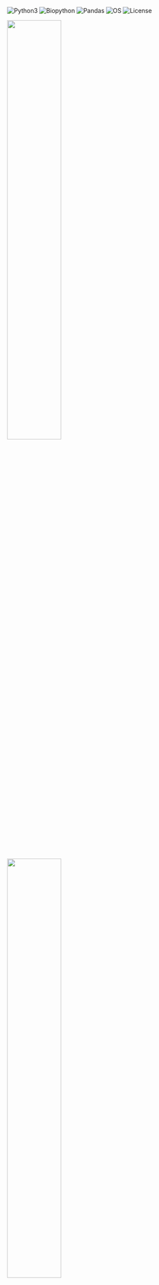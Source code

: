 ![Python3](https://img.shields.io/badge/Language-Python3-steelblue)
![Biopython](https://img.shields.io/badge/Dependecie-Biopython-steelblue)
![Pandas](https://img.shields.io/badge/Dependecie-Pandas-steelblue)
![OS](https://img.shields.io/badge/OS-_Windows_|_Mac_|_Linux-steelblue)
![License](https://img.shields.io/badge/License-MIT-steelblue)

<img src="https://github.com/iliapopov17/dstu/blob/main/imgs/DSTU%20logo%20light%20theme.png#gh-light-mode-only" width = 50%/>
<img src="https://github.com/iliapopov17/dstu/blob/main/imgs/DSTU%20logo%20dark%20theme.png#gh-dark-mode-only" width = 50%/>

> Detailed Sequences for Trees Unblemished (DSTU) simplifies phylogenetic tree creation in microbiology and virology by facilitating sequence downloads from NCBI GenBank using accession numbers. It also reinstates organism names in trees constructed with IQ-TREE, retrieves host information about microorganisms, and prepares annotation datasets for iTOL.

|The Good|The Bad|The Ugly|
|--------|-------|--------|
|<img src="https://github.com/iliapopov17/Detailed-Sequences-for-Trees-Unblemished/blob/main/imgs/second%20tree.jpg" width="100%">|<img src="https://github.com/iliapopov17/Detailed-Sequences-for-Trees-Unblemished/blob/main/imgs/third%20tree.jpg" width="100%">|<img src="https://github.com/iliapopov17/Detailed-Sequences-for-Trees-Unblemished/blob/main/imgs/first%20tree.jpg" width="100%">|

DSTU allows easy and simple annotation of phylogenetic trees. The best tree contains information about the hosts from which the virus was isolated and the full names of the viruses. The so-so tree contains the same information, but is colour annotated with randomly generated colours. The worst tree contains only accession numbers on its leaves.

## Features
### Sequence Downloading
- Facilitates the retrieval of sequences from NCBI GenBank using specified accession numbers.
### Organism Name Reintegration
- Enhances IQ-TREE constructed phylogenetic trees by replacing accession numbers with the corresponding organism names for clarity and context.
### Host Information Retrieval
- Gathers comprehensive host data for each microorganism, including the host's phylogenetic order.
### Annotation Dataset Preparation for iTOL
- Utilizes the collected host information to prepare detailed annotation datasets, optimizing visualization in iTOL.

## Installation

```bash
wget https://github.com/iliapopov17/dstu/releases/download/v0.5.0-alpha/DSTU.py
```

```bash
pip install biopython
```

## Usage Guide
- Demonstrational python notebook is available in `demo.ipynb` file
- Demonstrational data is available in `demo_data` folder

Demonstrational data is based on the recent paper about identifying novel hantavirus in bats

### Import modules

**_Input_**

```python
from DSTU import *
```

Further we will need this short function:

```python
def print_first_5_lines(filename):
    with open(filename, 'r') as file:
        for i, line in enumerate(file):
            if i >= 5:
                break
            print(line.strip())
```

This function has no sense regarding DSTU tool. It will be used to demonstrate file contents.

To use DSTU user must have `accession numbers.txt` file. It must look like this:

**_Input_**

```python
print_first_5_lines('demo_data/accession_numbers.txt')
```

**_Output_**

```
NC_034519
NC_055636
NC_005225
NC_038939
NC_038529
```

### Example of using the `get_sequences` function

**_Input_**

```python
get_sequences('iljapopov17@gmail.com', 'demo_data/accession_numbers.txt', 'genbank_sequences')
```

Input:
1. email
2. input txt file with the list of accession numbers
3. output file

**_Output_**

```
Downloaded: NC_034519
Downloaded: NC_055636
Downloaded: NC_005225
Downloaded: NC_038939
Downloaded: NC_038529
Downloaded: NC_034467
Downloaded: NC_034553
Downloaded: NC_003468
Downloaded: NC_034515
Downloaded: NC_038299
Downloaded: NC_077671
Downloaded: NC_034403
Downloaded: NC_038695
Downloaded: NC_034556
Downloaded: LC553715
Downloaded: NC_005238
Downloaded: NC_005235
Downloaded: NC_034517
Downloaded: NC_006435
Downloaded: NC_005222
Downloaded: NC_055147
Downloaded: NC_034560
Downloaded: NC_034485
Downloaded: NC_034407
Downloaded: NC_034399
Downloaded: NC_034402
Downloaded: MG663536
Downloaded: NC_038515
Downloaded: NC_078262
Downloaded: NC_055632
Downloaded: NC_034401
Downloaded: OR684449
Downloaded: FJ593498
Downloaded: KX512433
Downloaded: NC_078485
Downloaded: KX779126
Downloaded: NC_034564
Downloaded: NC_010707
Downloaded: NC_055170
All downloads completed.
```

### What's next? Tree construction.

Below used tree is based on demonstrational data. Tree construction is made in `tree_construction.ipynb` notebook.<br>
The most important file is `demo_data/tree_ufb.treefile`. Upload it to iTOL for visualization.

<img src="https://github.com/iliapopov17/Detailed-Sequences-for-Trees-Unblemished/blob/main/imgs/Reference%20tree.jpg" width="75%">

_Figure 1. Reference tree from the original paper_

<img src="https://github.com/iliapopov17/Detailed-Sequences-for-Trees-Unblemished/blob/main/imgs/first%20tree.jpg" width="75%">

_Figure 2. Naked phylogenetic tree_

This tree is naked.<br>
There is no:<br>
1. Annotation of the organisms name. There are only accession numbers that cannot say anything.
2. The tree demonstrates phylogenetic relationships between different viruses. But there is no information about host organisms of that viruses.

It is worth mentioning that the trees are literally identical. (Bootstrap values are even better in my variant).

### Example of returning organisms names to the tree with `get_organisms` function

**_Input_**

```python
get_organisms('iljapopov17@gmail.com', 'demo_data/accession_numbers.txt', 'demo_data/accession_organism.txt')
```

Input:
1. email
2. input txt file with the list of accession numbers
3. output file

**_Output_**

```
The request has been fulfilled.
File saved to demo_data/accession_organism.txt
```

**_Input_**

```python
print_first_5_lines('demo_data/accession_organism.txt')
```

**_Output_**

```
NC_034519.1 Orthohantavirus khabarovskense
NC_055636.1 Orthohantavirus tatenalense
NC_005225.1 Orthohantavirus puumalaense
NC_038939.1 Orthohantavirus prospectense
NC_038529.1 Eothenomys miletus hantavirus LX309
```

**_Input_**

```python
update_tree('demo_data/accession_organism.txt', 'demo_data/tree_ufb.treefile', 'demo_data/modified_tree.treefile')
```

Input:
1. input txt file with the list of accession numbers and organisms names
2. input tree file
3. output modified tree

**_Output_**

```
The request has been fulfilled.
File saved to demo_data/accession_organism.txt
```

**_Input_**

```python
print_first_5_lines('demo_data/tree_ufb.treefile')
```

I know it was a stupid idea to read first 5 lines in a tree file... Anyway. It is made in demonstrational purposes.

**_Output_**

```
(FJ593498.1:0.1240225441,KX512433.1:0.1580233515,((((((KX779126.1:0.1801341369,NC_034564.1:0.1518834757)100:0.2690724126,NC_010707.1:0.4026159852)100:0.5357342048,NC_055170.1:3.2821188681)96:0.1993926731,(((((((LC553715.1:0.2424396410,NC_034556.1:0.2425091493)100:0.1540926638,NC_005238.1:0.2987153355)100:0.0815585291,((NC_005222.1:0.1745023294,NC_006435.1:0.1329576555)100:0.2619343862,(NC_005235.1:0.3091225291,NC_034517.1:0.3426538757)100:0.0890215926)59:0.0409665566)100:0.2464858691,NC_055147.1:0.5009202874)69:0.0579848758,((NC_034399.1:0.4574934455,NC_034407.1:0.4201827666)100:0.2133110745,(NC_034485.1:0.3554924125,NC_034560.1:0.3958031671)100:0.1134597575)100:0.0983251229)88:0.0539862361,NC_034402.1:0.6194957047)100:0.2179091508,(((((NC_003468.2:0.3220309131,NC_034553.1:0.3217768427)100:0.0967750566,(NC_034515.1:0.3420020277,NC_038299.1:0.3578938480)78:0.0604905717)100:0.0681808060,(NC_034403.1:0.4057149461,NC_077671.1:0.3295415521)96:0.0808310506)100:0.1515347499,NC_038695.1:0.6146030315)75:0.0529123693,(((NC_005225.1:0.3178994625,(NC_034519.1:0.2903408237,NC_055636.1:0.2951103060)96:0.0707049689)100:0.1162566928,NC_038939.1:0.4860686808)100:0.0974816090,(NC_034467.1:0.3408088379,NC_038529.1:0.3214413064)100:0.1876647016)100:0.0906674433)100:0.3112288106)100:0.2995543026)97:0.1136359007,NC_078485.1:1.2137610889)49:0.0697049196,(((MG663536.1:0.4927348232,NC_038515.1:0.3837609395)94:0.0895431598,NC_078262.1:0.4767046102)100:0.2182159381,((NC_034401.1:0.5482148765,NC_055632.1:0.5333969980)100:0.2727779310,OR684449.1:0.6549294470)90:0.1135643862)55:0.0661132415)100:0.9075896851);
```

Usual treefile contains only accession numbers. They cannot say anything.

**_Input_**

```python
print_first_5_lines('demo_data/modified_tree.treefile')
```

**_Output_**

```
(FJ593498.1 Nova virus:0.1240225441,KX512433.1 Nova virus:0.1580233515,((((((KX779126.1 Imjin virus:0.1801341369,NC_034564.1 Imjin virus:0.1518834757)100:0.2690724126,NC_010707.1 Thottapalayam virus:0.4026159852)100:0.5357342048,NC_055170.1 Hainan oriental leaf-toed gecko hantavirus:3.2821188681)96:0.1993926731,(((((((LC553715.1 Orthohantavirus thailandense:0.2424396410,NC_034556.1 Anjozorobe virus:0.2425091493)100:0.1540926638,NC_005238.1 Orthohantavirus seoulense:0.2987153355)100:0.0815585291,((NC_005222.1 Orthohantavirus hantanense:0.1745023294,NC_006435.1 Hantavirus Z10:0.1329576555)100:0.2619343862,(NC_005235.1 Orthohantavirus dobravaense:0.3091225291,NC_034517.1 Orthohantavirus sangassouense:0.3426538757)100:0.0890215926)59:0.0409665566)100:0.2464858691,NC_055147.1 Tigray virus:0.5009202874)69:0.0579848758,((NC_034399.1 Jeju virus:0.4574934455,NC_034407.1 Bowe virus:0.4201827666)100:0.2133110745,(NC_034485.1 Orthohantavirus caobangense:0.3554924125,NC_034560.1 Kenkeme virus:0.3958031671)100:0.1134597575)100:0.0983251229)88:0.0539862361,NC_034402.1 Bruges virus:0.6194957047)100:0.2179091508,(((((NC_003468.2 Orthohantavirus andesense:0.3220309131,NC_034553.1 Maporal virus:0.3217768427)100:0.0967750566,(NC_034515.1 Orthohantavirus delgaditoense:0.3420020277,NC_038299.1 Orthohantavirus bayoui:0.3578938480)78:0.0604905717)100:0.0681808060,(NC_034403.1 Orthohantavirus montanoense:0.4057149461,NC_077671.1 Orthohantavirus sinnombreense:0.3295415521)96:0.0808310506)100:0.1515347499,NC_038695.1 Rockport virus:0.6146030315)75:0.0529123693,(((NC_005225.1 Orthohantavirus puumalaense:0.3178994625,(NC_034519.1 Orthohantavirus khabarovskense:0.2903408237,NC_055636.1 Orthohantavirus tatenalense:0.2951103060)96:0.0707049689)100:0.1162566928,NC_038939.1 Orthohantavirus prospectense:0.4860686808)100:0.0974816090,(NC_034467.1 Fugong virus:0.3408088379,NC_038529.1 Eothenomys miletus hantavirus LX309:0.3214413064)100:0.1876647016)100:0.0906674433)100:0.3112288106)100:0.2995543026)97:0.1136359007,NC_078485.1 Lena virus:1.2137610889)49:0.0697049196,(((MG663536.1 Dakrong virus:0.4927348232,NC_038515.1 Laibin virus:0.3837609395)94:0.0895431598,NC_078262.1 Xuan son virus:0.4767046102)100:0.2182159381,((NC_034401.1 Quezon virus:0.5482148765,NC_055632.1 Orthohantavirus robinaense:0.5333969980)100:0.2727779310,OR684449.1 Buritiense virus:0.6549294470)90:0.1135643862)55:0.0661132415)100:0.9075896851);
```

Modified treefile contains accession numbers and organisms names. It makes more sense.

### Example of fetching hosts info with `get_hosts` function

**_Input_**

```python
get_hosts('iljapopov17@gmail.com', 'demo_data/accession_numbers.txt', 'demo_data/accession_host.txt')
```

Input:
1. email
2. input txt file with the list of accession numbers
3. output file

**_Output_**

```
The request has been fulfilled.
File saved to demo_data/accession_host.txt
```

**_Input_**

```python
print_first_5_lines('demo_data/accession_host.txt')
```

**_Output_**

```
NC_034519.1 Microtus maximowiczii
NC_055636.1 Microtus agrestis
NC_005225.1 ND
NC_038939.1 Microtus pennsylvanicus
NC_038529.1 Eothenomys miletus
```

**_Input_**

```python
get_hosts_orders('iljapopov17@gmail.com', 'demo_data/accession_host.txt', 'demo_data/accession_order.txt')
```

Input:
1. email
2. input txt file with the list of accession numbers and hosts
3. output file

**_Output_**

```
The request has been fulfilled.
Please do not forget to edit the file manually.
The query to NCBI database from this function is pretty difficult.
Sometimes this function prints:
"Error - HTTP Error 400: Bad Request" in case of bad connection or
"Note - False record" in case there is no record about the host organism.
```

**_Input_**

```python
print_first_5_lines('demo_data/accession_order.txt')
```

**_Output_**

```
NC_034519.1	Rodentia
NC_055636.1	Rodentia
NC_005225.1	ND
NC_038939.1	Rodentia
NC_038529.1	Rodentia
```

### Example of preparing info for iTOL

**_Input_**

```python
unique_orders = get_unique_orders("demo_data/accession_order.txt")
print(unique_orders)
```

**_Output_**

```
['Rodentia', 'ND', 'Eulipotyphla', 'Chiroptera', 'Squamata']
```

**_Input_**

```python
color_map = set_color_map("demo_data/accession_order.txt")
print(color_map)
```

Interactive window will open and will ask to set HEX codes for each unique order

**_Output_**

```
{'Rodentia': '#0ca20c', 'ND': '#ffffff', 'Eulipotyphla': '#0078ff', 'Chiroptera': '#000000', 'Squamata': '#ffa500'}
```

### Example of creating annotation dataset for iTOL

#### Using the manually adjusted color map

**_Input_**

```python
# Example usage:
# To use with a user-defined color map:
get_itol_dataset("demo_data/accession_organism.txt", "demo_data/accession_order.txt", "demo_data/dataset_for_iTOL.txt", color_map)
```

Input:
1. input txt file with the list of accession numbers and organisms names
2. input txt file with the list of accession numbers and phylogenetic order of microorganism host
3. output file
4. manually created color map

**_Output_**

```
Colors were set by the user.
The request has been fulfilled.
```

**_Input_**

```python
print_first_5_lines('demo_data/dataset_for_iTOL.txt')
```

**_Output_**

```
DATASET_COLORSTRIP
SEPARATOR TAB
DATASET_LABEL	Host Group Colors
DATA
NC_034519.1 Orthohantavirus khabarovskense	#0ca20c	Rodentia
```

#### Next steps

1. Visit iTOL
2. Upload `demo_data/modified_tree.treefile` file as the tree
3. Upload `demo_data/dataset_for_iTOL.txt` as the annotation dataset

<img src="https://github.com/iliapopov17/Detailed-Sequences-for-Trees-Unblemished/blob/main/imgs/second%20tree.jpg" width="75%">

https://itol.embl.de/export/95255816295731714078181

_Fig 2. Second tree. With annotation info containing organisms names and manually adjusted colors indicating hosts phylogenetic order_

This is the best tree easily made with DSTU software

Let's take a look at the original tree again

<img src="https://github.com/iliapopov17/Detailed-Sequences-for-Trees-Unblemished/blob/main/imgs/Reference%20tree.jpg" width="75%">

It can be seen that in original version authors did annotation manually and they made some mistakes in hosts annotation. DSTU software did not make this mistakes.

#### Using randomly generated color map

**_Input_**

```python
get_itol_dataset("demo_data/accession_organism.txt", "demo_data/accession_order.txt", "demo_data/dataset_for_iTOL_2.txt")
```

Input:
1. input txt file with the list of accession numbers and organisms names
2. input txt file with the list of accession numbers and phylogenetic order of microorganism host
3. output file

**_Output_**

```
Colors were not set, they were generated randomly.
The request has been fulfilled.
```

**_Input_**

```python
print_first_5_lines('demo_data/dataset_for_iTOL_2.txt')
```

**_Output_**

```
DATASET_COLORSTRIP
SEPARATOR TAB
DATASET_LABEL	Host Group Colors
DATA
NC_034519.1 Orthohantavirus khabarovskense	#e31342	Rodentia
```

#### Next steps

1. Visit iTOL
2. Upload `demo_data/modified_tree.treefile` file as the tree
3. Upload `demo_data/dataset_for_iTOL_2.txt` as the annotation dataset

<img src="https://github.com/iliapopov17/Detailed-Sequences-for-Trees-Unblemished/blob/main/imgs/third%20tree.jpg" width="75%">

https://itol.embl.de/export/95255816343181714079366

_Fig 3. Third tree. With annotation info containing organisms names and randomly generated colors indicating hosts phylogenetic order_

In this case random generation played a bad joke! Almost every color is the same. It will be much more convenient to adjust color map manually.
